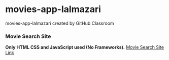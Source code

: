 # movies-app-lalmazari
movies-app-lalmazari created by GitHub Classroom

### Movie Search Site
**Only HTML CSS and JavaScript used (No Frameworks).**
[Movie Search Site Link](https://moviesearchsiteapp.netlify.app/)
